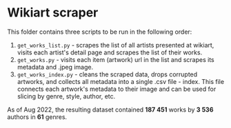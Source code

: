 # Wikiart scraper
This folder contains three scripts to be run in the following order:
1. `get_works_list.py` - scrapes the list of all artists presented at wikiart, visits each artist's detail page and scrapes the list of their works.
2. `get_works.py` - visits each item (artwork) url in the list and scrapes its metadata and .jpeg image.
3. `get_works_index.py` - cleans the scraped data, drops corrupted artworks, and collects all metadata into a single .csv file - index. This file connects each artwork's metadata to their image and can be used for slicing by genre, style, author, etc. <br>

As of Aug 2022, the resulting dataset contained **187 451** works by **3 536** authors in **61** genres.